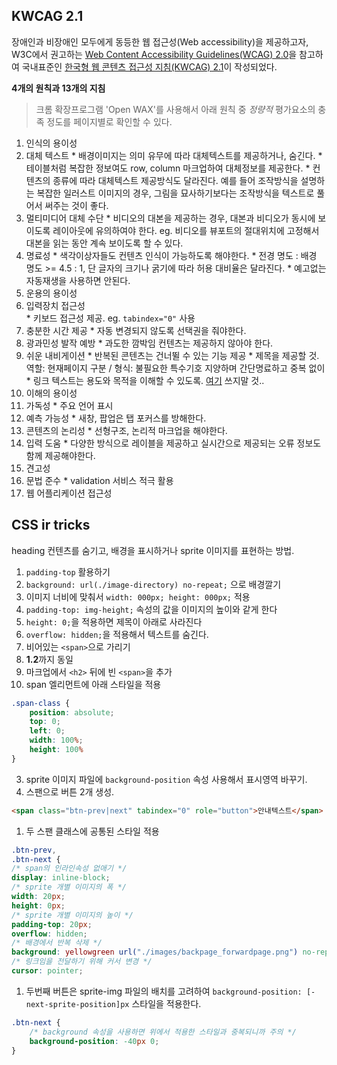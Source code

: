 ## KWCAG 2.1
장애인과 비장애인 모두에게 동등한 웹 접근성(Web accessibility)을 제공하고자, W3C에서 권고하는 [Web Content Accessibility Guidelines(WCAG) 2.0](https://www.w3.org/TR/WCAG20/)을 참고하여 국내표준인 [한국형 웹 콘텐츠 접근성 지침(KWCAG) 2.1](http://wah.or.kr/board/boardView.asp?page=1&brd_sn=4&brd_idx=975)이 작성되었다.  

**4개의 원칙과 13개의 지침**

> 크롬 확장프로그램 'Open WAX'를 사용해서 아래 원칙 중 *정량적* 평가요소의 충족 정도를 페이지별로 확인할 수 있다.
1. 인식의 용이성
  1. 대체 텍스트
    * 배경이미지는 의미 유무에 따라 대체텍스트를 제공하거나, 숨긴다.
    * 테이블처럼 복잡한 정보여도 row, column 마크업하여 대체정보를 제공한다.
    * 컨텐츠의 종류에 따라 대체텍스트 제공방식도 달라진다. 예를 들어 조작방식을 설명하는 복잡한 일러스트 이미지의 경우, 그림을 묘사하기보다는 조작방식을 텍스트로 풀어서 써주는 것이 좋다.
  1. 멀티미디어 대체 수단
    * 비디오의 대본을 제공하는 경우, 대본과 비디오가 동시에 보이도록 레이아웃에 유의하여야 한다. eg. 비디오를 뷰포트의 절대위치에 고정해서 대본을 읽는 동안 계속 보이도록 할 수 있다.
  1. 명료성
    * 색각이상자들도 컨텐츠 인식이 가능하도록 해야한다.
    * 전경 명도 : 배경 명도 >= 4.5 : 1, 단 글자의 크기나 굵기에 따라 허용 대비율은 달라진다.
    * 예고없는 자동재생을 사용하면 안된다.
1. 운용의 용이성
  1. 입력장치 접근성  
    * 키보드 접근성 제공. eg. `tabindex="0"` 사용
  1. 충분한 시간 제공
    * 자동 변경되지 않도록 선택권을 줘야한다.
  1. 광과민성 발작 예방
    * 과도한 깜박임 컨텐츠는 제공하지 않아야 한다.
  1. 쉬운 내비게이션
    * 반복된 콘텐츠는 건너뛸 수 있는 기능 제공
    * 제목을 제공할 것. 역할: 현재페이지 구분 / 형식: 불필요한 특수기호 지양하며 간단명료하고 중복 없이
    * 링크 텍스트는 용도와 목적을 이해할 수 있도록. [여기](w3c.org) 쓰지말 것..
1. 이해의 용이성
  1. 가독성
    * 주요 언어 표시
  1. 예측 가능성
    * 새창, 팝업은 탭 포커스를 방해한다.
  1. 콘텐츠의 논리성
    * 선형구조, 논리적 마크업을 해야한다.
  1. 입력 도움
    * 다양한 방식으로 레이블을 제공하고 실시간으로 제공되는 오류 정보도 함께 제공해야한다.
1. 견고성
  1. 문법 준수
    * validation 서비스 적극 활용
  1. 웹 어플리케이션 접근성

## CSS ir tricks
heading 컨텐츠를 숨기고, 배경을 표시하거나 sprite 이미지를 표현하는 방법.
1. `padding-top` 활용하기
  1. `background: url(./image-directory) no-repeat;` 으로 배경깔기
  1. 이미지 너비에 맞춰서 `width: 000px; height: 000px;` 적용
  1. `padding-top: img-height;` 속성의 값을 이미지의 높이와 같게 한다
  1. `height: 0;`을 적용하면 제목이 아래로 사라진다
  1. `overflow: hidden;`을 적용해서 텍스트를 숨긴다.
2. 비어있는 `<span>`으로 가리기
  1. **1.2**까지 동일
  1. 마크업에서 `<h2>` 뒤에 빈 `<span>`을 추가
  1. span 엘리먼트에 아래 스타일을 적용
  ```css
  .span-class {
      position: absolute;
      top: 0;
      left: 0;
      width: 100%;
      height: 100%
  }
  ```
3. sprite 이미지 파일에 `background-position` 속성 사용해서 표시영역 바꾸기.
  1. 스팬으로 버튼 2개 생성.
  ```html
  <span class="btn-prev|next" tabindex="0" role="button">안내텍스트</span>
  ```
  1. 두 스팬 클래스에 공통된 스타일 적용
  ```css
  .btn-prev,
  .btn-next {
  /* span의 인라인속성 없애기 */
  display: inline-block;
  /* sprite 개별 이미지의 폭 */
  width: 20px;
  height: 0px;
  /* sprite 개별 이미지의 높이 */
  padding-top: 20px;
  overflow: hidden;
  /* 배경에서 반복 삭제 */
  background: yellowgreen url("./images/backpage_forwardpage.png") no-repeat;
  /* 링크임을 전달하기 위해 커서 변경 */
  cursor: pointer;
  ```
  1. 두번째 버튼은 sprite-img 파일의 배치를 고려하여 `background-position: [-next-sprite-position]px` 스타일을 적용한다.
  ```css
  .btn-next {
      /* background 속성을 사용하면 위에서 적용한 스타일과 중복되니까 주의 */
      background-position: -40px 0;
  }
  ```